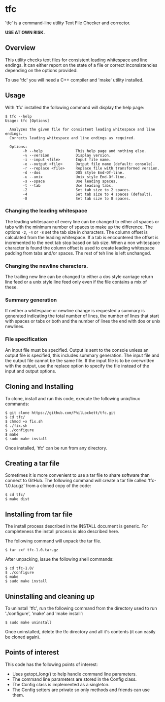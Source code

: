 # tfc
'tfc' is a command-line utility Text File Checker and corrector.

**USE AT OWN RISK.**

## Overview
This utility checks text files for consistent leading whitespace and line 
endings. It can either report on the state of a file or correct inconsistencies
depending on the options provided.

To use 'tfc' you will need a C++ compiler and 'make' utility installed. 

## Usage
With 'tfc' installed the following command will display the help page:

    $ tfc --help
    Usage: tfc [Options]
    
      Analyzes the given file for consistent leading whitespace and line endings.
      Corrects leading whitespace and line endings as required.
    
      Options:
            -h --help               This help page and nothing else.
            -v --version            Display version.
            -i --input <file>       Input file name.
            -o --output <file>      Output file name (default: console).
            -r --replace <file>     Replace file with transformed version.
            -d --dos                DOS style End-Of-line.
            -u --unix               Unix style End-Of-line.
            -s --space              Use leading spaces.
            -t --tab                Use leading tabs.
            -2                      Set tab size to 2 spaces.
            -4                      Set tab size to 4 spaces (default).
            -8                      Set tab size to 8 spaces.

### Changing the leading whitespace
The leading whitespace of every line can be changed to either all spaces or
tabs with the minimum number of spaces to make up the difference. The options
`-2`, `-4` or `-8` set the tab size in characters. The column offset is
calculated from the leading whitespace. If a tab is encountered the offset is
incremented to the next tab stop based on tab size. When a non whitespace
character is found the column offset is used to create leading whitespace
padding from tabs and/or spaces. The rest of teh line is left unchanged.

### Changing the newline characters.
The trailing new line can be changed to either a dos style carriage return line
feed or a unix style line feed only even if the file contains a mix of these.

### Summary generation
If neither a whitespace or newline change is requested a summary is generated
indicating the total number of lines, the number of lines that start with
spaces or tabs or both and the number of lines the end with dos or unix
newlines.

### File specification
An input file must be specified. Output is sent to the console unless an output
file is specified, this includes summary generation. The input file and the 
output file cannot be the same file. If the input file is to be overwritten
with the output, use the replace option to specify the file instead of the
input and output options.

## Cloning and Installing
To clone, install and run this code, execute the following unix/linux commands:

    $ git clone https://github.com/PhilLockett/tfc.git
    $ cd tfc/
    $ chmod +x fix.sh
    $ ./fix.sh
    $ ./configure
    $ make
    $ sudo make install

Once installed, 'tfc' can be run from any directory.

## Creating a tar file
Sometimes it is more convenient to use a tar file to share software than 
connect to GitHub. The following command will create a tar file called 
'tfc-1.0.tar.gz' from a cloned copy of the code:

    $ cd tfc/
    $ make dist

## Installing from tar file
The install process described in the INSTALL document is generic. For 
completeness the install process is also described here.

The following command will unpack the tar file.

    $ tar zxf tfc-1.0.tar.gz

After unpacking, issue the following shell commands:

    $ cd tfc-1.0/
    $ ./configure
    $ make
    $ sudo make install

## Uninstalling and cleaning up
To uninstall 'tfc', run the following command from the directory used to run
'./configure', 'make' and 'make install':

    $ sudo make uninstall

Once uninstalled, delete the tfc directory and all it's contents (it can easily
be cloned again).

## Points of interest
This code has the following points of interest:

  * Uses getopt_long() to help handle command line parameters.
  * The command line parameters are stored in the Config class.
  * The Config class is implemented as a singleton.
  * The Config setters are private so only methods and friends can use them.
